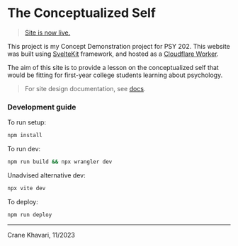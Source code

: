 # The Conceptualized Self

> [Site is now live.](https://conceptualized-self.cranepresents.dev/)

This project is my Concept Demonstration project for PSY 202. This website was built using [SvelteKit](https://kit.svelte.dev) framework, and hosted as a [Cloudflare Worker](https://workers.cloudflare.com).

The aim of this site is to provide a lesson on the conceptualized self that would be fitting for first-year college students learning about psychology. 

> For site design documentation, see [docs](./docs).


### Development guide

To run setup:
```bash
npm install
```

To run dev:
```bash
npm run build && npx wrangler dev
```

Unadvised alternative dev:
```bash
npx vite dev
```

To deploy:
```bash
npm run deploy
```

---
Crane Khavari, 11/2023
